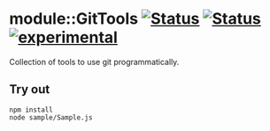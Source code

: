 
# module::GitTools [![Status](https://img.shields.io/circleci/build/github/Wandalen/wGitTools?label=Test&logo=Test)](https://circleci.com/gh/Wandalen/wGitTools) [![Status](https://github.com/Wandalen/wGitTools/workflows/Test/badge.svg)](https://github.com/Wandalen/wGitTools/actions?query=workflow%3ATest) [![experimental](https://img.shields.io/badge/stability-experimental-orange.svg)](https://github.com/emersion/stability-badges#experimental)

Collection of tools to use git programmatically.

## Try out
```
npm install
node sample/Sample.js
```
